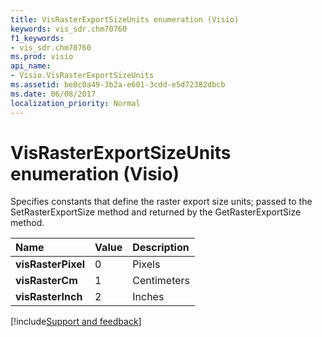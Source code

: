 ```yaml
---
title: VisRasterExportSizeUnits enumeration (Visio)
keywords: vis_sdr.chm70760
f1_keywords:
- vis_sdr.chm70760
ms.prod: visio
api_name:
- Visio.VisRasterExportSizeUnits
ms.assetid: be0c0a49-3b2a-e601-3cdd-e5d72382dbcb
ms.date: 06/08/2017
localization_priority: Normal
---
```



# VisRasterExportSizeUnits enumeration (Visio)



Specifies constants that define the raster export size units; passed to the SetRasterExportSize method and returned by the GetRasterExportSize method.


|Name|Value|Description|
|:-----|:-----|:-----|
| **visRasterPixel**|0|Pixels|
| **visRasterCm**|1|Centimeters|
| **visRasterInch**|2|Inches|

[!include[Support and feedback](~/includes/feedback-boilerplate.md)]